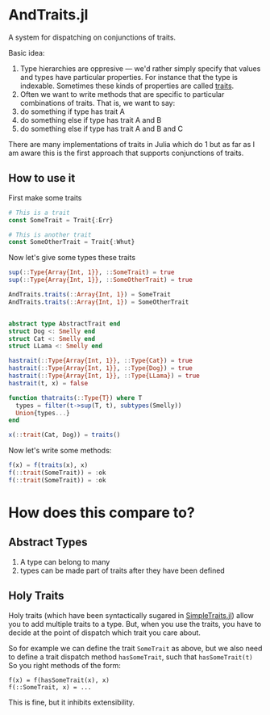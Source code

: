 # AndTraits.jl

A system for dispatching on conjunctions of traits.

Basic idea:
1. Type hierarchies are oppresive — we'd rather simply specify that values and types have particular properties.  For instance that the type is indexable.  Sometimes these kinds of properties are called [traits](https://en.wikipedia.org/wiki/Trait_(computer_programming)).
2. Often we want to write methods that are specific to particular combinations of traits.  That is, we want to say:
  1. do something if type has trait A
  2. do something else if type has trait A and B
  3. do something else if type has trait A and B and C

There are many implementations of traits in Julia which do 1 but as far as I am aware this is the first approach that supports conjunctions of traits.

## How to use it

First make some traits

```julia
# This is a trait
const SomeTrait = Trait{:Err}

# This is another trait
const SomeOtherTrait = Trait{:Whut}
```

Now let's give some types these traits

```julia
sup(::Type{Array{Int, 1}}, ::SomeTrait) = true
sup(::Type{Array{Int, 1}}, ::SomeOtherTrait) = true

AndTraits.traits(::Array{Int, 1}) = SomeTrait
AndTraits.traits(::Array{Int, 1}) = SomeOtherTrait


abstract type AbstractTrait end
struct Dog <: Smelly end
struct Cat <: Smelly end
struct LLama <: Smelly end

hastrait(::Type{Array{Int, 1}}, ::Type{Cat}) = true
hastrait(::Type{Array{Int, 1}}, ::Type{Dog}) = true
hastrait(::Type{Array{Int, 1}}, ::Type{LLama}) = true
hastrait(t, x) = false

function thatraits(::Type{T}) where T
  types = filter(t->sup(T, t), subtypes(Smelly))
  Union{types...}
end

x(::trait(Cat, Dog)) = traits()
```

Now let's write some methods:

```julia
f(x) = f(traits(x), x)
f(::trait(SomeTrait)) = :ok
f(::trait(SomeTrait)) = :ok
```

# How does this compare to?

## Abstract Types

1. A type can belong to many
2. types can be made part of traits after they have been defined

## Holy Traits

Holy traits (which have been syntactically sugared in [SimpleTraits.jl](https://github.com/mauro3/SimpleTraits.jl)) allow you to add multiple traits to a type.
But, when you use the traits, you have to decide at the point of dispatch which trait you care about.

So for example we can define the trait `SomeTrait` as above, but we also need to define a trait dispatch method `hasSomeTrait`, such that `hasSomeTrait(t)`
So you right methods of the form:

```
f(x) = f(hasSomeTrait(x), x) 
f(::SomeTrait, x) = ...
```

This is fine, but it inhibits extensibility.